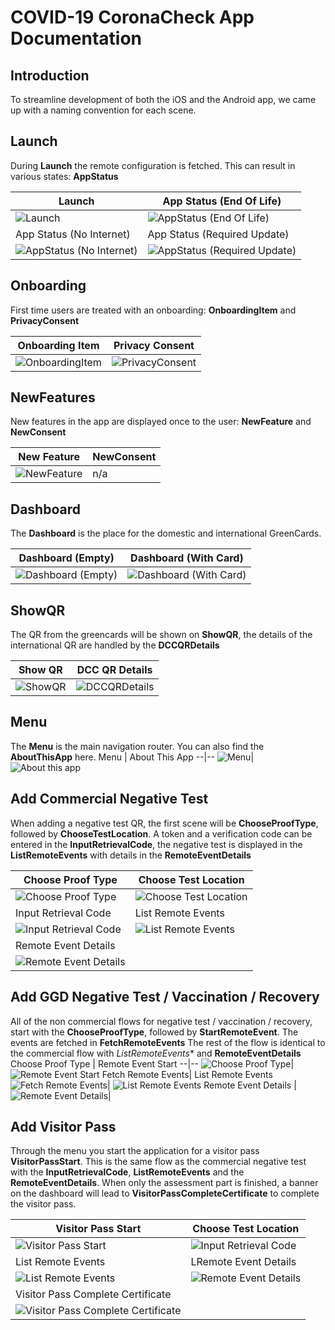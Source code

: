 # COVID-19 CoronaCheck App Documentation

## Introduction
To streamline development of both the iOS and the Android app, we came up with a naming convention for each scene.

## Launch
During **Launch** the remote configuration is fetched. This can result in various states: **AppStatus**

Launch | App Status (End Of Life)
--|--
![Launch](images/launch.png)| ![AppStatus (End Of Life)](images/end-of-life.png)
App Status (No Internet) | App Status (Required Update)
![AppStatus (No Internet)](images/no-internet.png)| ![AppStatus (Required Update)](images/required-update.png)

## Onboarding
First time users are treated with an onboarding: **OnboardingItem** and **PrivacyConsent**

Onboarding Item | Privacy Consent
--|--
![OnboardingItem](images/onboarding-item.png)| ![PrivacyConsent](images/privacy-consent.png)

## NewFeatures
New features in the app are displayed once to the user: **NewFeature** and **NewConsent**

New Feature | NewConsent
--|--
![NewFeature](images/onboarding-item.png)| n/a

## Dashboard
The **Dashboard** is the place for the domestic and international GreenCards.

Dashboard (Empty) | Dashboard (With Card)
--|--
![Dashboard (Empty)](images/dashboard-empty.png)| ![Dashboard (With Card)](images/dashboard-greencard.png)

## ShowQR
The QR from the greencards will be shown on **ShowQR**, the details of the international QR are handled by the **DCCQRDetails**

Show QR | DCC QR Details
--|--
![ShowQR](images/show-qr.png)| ![DCCQRDetails](images/dcc-qr-details.png)

## Menu
The **Menu** is the main navigation router. You can also find the **AboutThisApp** here. 
Menu | About This App
--|--
![Menu](images/menu.png)| ![About this app](images/about-this-app.png)

## Add Commercial Negative Test
When adding a negative test QR, the first scene will be **ChooseProofType**, followed by **ChooseTestLocation**.
A token and a verification code can be entered in the **InputRetrievalCode**, the negative test is displayed in the **ListRemoteEvents** with details in the **RemoteEventDetails**

Choose Proof Type | Choose Test Location
--|--
![Choose Proof Type](images/choose-proof-type.png)| ![Choose Test Location](images/choose-test-location.png)
Input Retrieval Code| List Remote Events
![Input Retrieval Code](images/input-retrieval-code.png)| ![List Remote Events](images/list-remote-events.png)
Remote Event Details | 
![Remote Event Details ](images/remote-event-details.png)| 

## Add GGD Negative Test / Vaccination / Recovery
All of the non commercial flows for negative test / vaccination / recovery, start with the **ChooseProofType**, followed by **StartRemoteEvent**. The events are fetched in **FetchRemoteEvents** The rest of the flow is identical to the commercial flow with *ListRemoteEvents** and **RemoteEventDetails**
Choose Proof Type | Remote Event Start
--|--
![Choose Proof Type](images/choose-proof-type.png)| ![Remote Event Start](images/remote-event-start.png)
Fetch Remote Events| List Remote Events
![Fetch Remote Events](images/fetch-remote-events.png)| ![List Remote Events](images/list-remote-events-vaccination.png)
Remote Event Details | 
![Remote Event Details ](images/remote-event-details-vaccination.png)| 

## Add Visitor Pass
Through the menu you start the application for a visitor pass **VisitorPassStart**. This is the same flow as the commercial negative test with the **InputRetrievalCode**, **ListRemoteEvents** and the **RemoteEventDetails**. When only the assessment part is finished, a banner on the dashboard will lead to **VisitorPassCompleteCertificate** to complete the visitor pass.

Visitor Pass Start | Choose Test Location
--|--
![Visitor Pass Start](images/visitor-pass-start.png)| ![Input Retrieval Code](images/input-retrieval-code-visitor-pass.png)
 List Remote Events| LRemote Event Details 
![List Remote Events](images/list-remote-events-visitor-pass.png)|![Remote Event Details ](images/remote-event-details-visitor-pass.png)
Visitor Pass Complete Certificate |
![Visitor Pass Complete Certificate ](images/visitor-pass-complete-certificate.png)| 